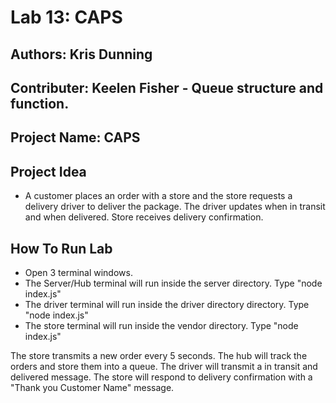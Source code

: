# Lab 13: CAPS

## Authors: Kris Dunning

## Contributer: Keelen Fisher - Queue structure and function.

## Project Name: CAPS

## Project Idea

- A customer places an order with a store and the store requests a delivery driver to deliver the package. The driver updates when in transit and when delivered. Store receives delivery confirmation.

## How To Run Lab

- Open 3 terminal windows.
- The Server/Hub terminal will run inside the server directory. Type "node index.js"
- The driver terminal will run inside the driver directory directory. Type "node index.js"
- The store terminal will run inside the vendor directory. Type "node index.js"

The store transmits a new order every 5 seconds. The hub will track the orders and store them into a queue. The driver will transmit a in transit and delivered message. The store will respond to delivery confirmation with a
"Thank you Customer Name" message.

